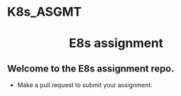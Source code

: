 # K8s_ASGMT
<h1 align=center>E8s assignment</h1>

<h2>Welcome to the E8s assignment repo.</h2>  

- Make a pull request to submit your assignment: 

